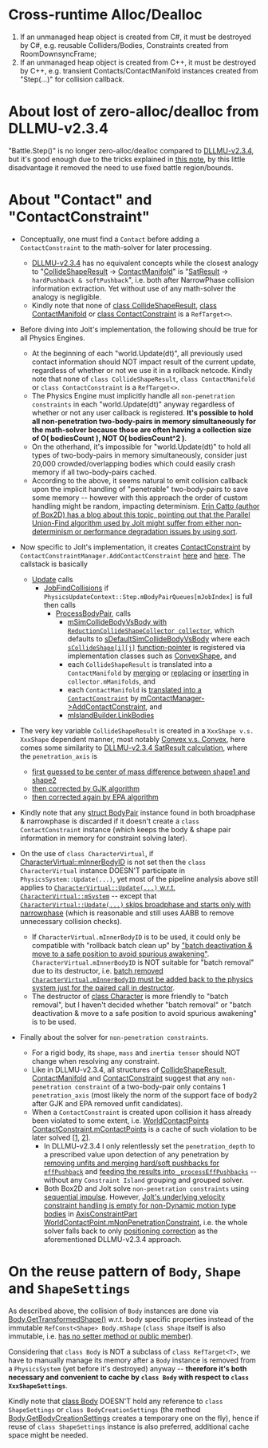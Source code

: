 # Cross-runtime Alloc/Dealloc

1. If an unmanaged heap object is created from C#, it must be destroyed by C#, e.g. reusable Colliders/Bodies, Constraints created from RoomDownsyncFrame; 
2. If an unmanaged heap object is created from C++, it must be destroyed by C++, e.g. transient Contacts/ContactManifold instances created from "Step(...)" for collision callback. 

# About lost of zero-alloc/dealloc from DLLMU-v2.3.4

"Battle.Step()" is no longer zero-alloc/dealloc compared to [DLLMU-v2.3.4](https://github.com/genxium/DelayNoMoreUnity/blob/v2.3.4/shared/Battle_dynamics.cs#L2218), but it's good enough due to the tricks explained in [this note](https://www.yinxiang.com/everhub/note/9ec5cb4f-37ff-4da5-a3d5-123958b9b2ec?source=details), by this little disadvantage it removed the need to use fixed battle region/bounds.

# About "Contact" and "ContactConstraint" 

- Conceptually, one must find a `Contact` before adding a `ContactConstraint` to the math-solver for later processing.
    - [DLLMU-v2.3.4](https://github.com/genxium/DelayNoMoreUnity/blob/v2.3.4/shared/Battle_dynamics.cs) has no equivalent concepts while the closest analogy to "[CollideShapeResult](https://github.com/jrouwe/JoltPhysics/blob/v5.3.0/Jolt/Physics/Collision/CollideShape.h#L18) -> [ContactManifold](https://github.com/jrouwe/JoltPhysics/blob/v5.3.0/Jolt/Physics/Collision/ContactListener.h#L19)" is "[SatResult](https://github.com/genxium/DelayNoMoreUnity/blob/v2.3.4/shared/resolv/ColliderShape.cs#L234) -> `hardPushback & softPushback`", i.e. both after NarrowPhase collision information extraction. Yet without use of any math-solver the analogy is negligible.
    - Kindly note that none of [class CollideShapeResult](https://github.com/jrouwe/JoltPhysics/blob/v5.3.0/Jolt/Physics/Collision/CollideShape.h#L18), [class ContactManifold](https://github.com/jrouwe/JoltPhysics/blob/v5.3.0/Jolt/Physics/Collision/ContactListener.h#L19) or [class ContactConstraint](https://github.com/jrouwe/JoltPhysics/blob/v5.3.0/Jolt/Physics/Constraints/ContactConstraintManager.h#L441) is a `RefTarget<>`.

- Before diving into Jolt's implementation, the following should be true for all Physics Engines.
    - At the beginning of each "world.Update(dt)", all previously used contact information should NOT impact result of the current update, regardless of whether or not we use it in a rollback netcode. Kindly note that none of `class CollideShapeResult`, `class ContactManifold` or `class ContactConstraint` is a `RefTarget<>`.
    - The Physics Engine must implicitly handle all `non-penetration constraints` in each "world.Update(dt)" anyway regardless of whether or not any user callback is registered. **It's possible to hold all non-penetration two-body-pairs in memory simultaneously for the math-solver because those are often having a collection size of O( bodiesCount ), NOT O( bodiesCount^2 )**.
    - On the otherhand, it's impossible for "world.Update(dt)" to hold all types of two-body-pairs in memory simultaneously, consider just 20,000 crowded/overlapping bodies which could easily crash memory if all two-body-pairs cached.
    - According to the above, it seems natural to emit collision callback upon the implicit handling of "penetrable" two-body-pairs to save some memory -- however with this approach the order of custom handling might be random, impacting determinism. [Erin Catto (author of Box2D) has a blog about this topic, pointing out that the Parallel Union-Find algorithm used by Jolt might suffer from either non-determinism or performance degradation issues by using sort](https://box2d.org/posts/2023/10/simulation-islands/).

- Now specific to Jolt's implementation, it creates [ContactConstraint](https://github.com/jrouwe/JoltPhysics/blob/v5.3.0/Jolt/Physics/Constraints/ContactConstraintManager.h#L441) by `ContactConstraintManager.AddContactConstraint` [here](https://github.com/jrouwe/JoltPhysics/blob/v5.3.0/Jolt/Physics/PhysicsSystem.cpp#L1172) and [here](https://github.com/jrouwe/JoltPhysics/blob/v5.3.0/Jolt/Physics/PhysicsSystem.cpp#L1244). The callstack is basically
    - [Update](https://github.com/jrouwe/JoltPhysics/blob/v5.3.0/Jolt/Physics/PhysicsSystem.cpp#L132) calls
      - [JobFindCollisions](https://github.com/jrouwe/JoltPhysics/blob/v5.3.0/Jolt/Physics/PhysicsSystem.cpp#L269) if `PhysicsUpdateContext::Step.mBodyPairQueues[mJobIndex]` is full then calls
        - [ProcessBodyPair](https://github.com/jrouwe/JoltPhysics/blob/v5.3.0/Jolt/Physics/PhysicsSystem.cpp#L885), calls
          - [mSimCollideBodyVsBody with `ReductionCollideShapeCollector collector`](https://github.com/jrouwe/JoltPhysics/blob/v5.3.0/Jolt/Physics/PhysicsSystem.cpp#L1159), which defaults to [sDefaultSimCollideBodyVsBody](https://github.com/jrouwe/JoltPhysics/blob/v5.3.0/Jolt/Physics/PhysicsSystem.cpp#L968) where each [`sCollideShape[i][j]`](https://github.com/jrouwe/JoltPhysics/blob/v5.3.0/Jolt/Physics/Collision/CollisionDispatch.cpp#L12) [function-pointer](https://github.com/jrouwe/JoltPhysics/blob/v5.3.0/Jolt/Physics/Collision/CollisionDispatch.h#L72) is registered via implementation classes such as [ConvexShape](https://github.com/jrouwe/JoltPhysics/blob/v5.3.0/Jolt/Physics/Collision/Shape/ConvexShape.cpp#L561), and
          - each `CollideShapeResult` is translated into a `ContactManifold` by [merging](https://github.com/jrouwe/JoltPhysics/blob/v5.3.0/Jolt/Physics/PhysicsSystem.cpp#L1108) or [replacing](https://github.com/jrouwe/JoltPhysics/blob/v5.3.0/Jolt/Physics/PhysicsSystem.cpp#L1131) or [inserting](https://github.com/jrouwe/JoltPhysics/blob/v5.3.0/Jolt/Physics/PhysicsSystem.cpp#L1136) in `collector.mManifolds`, and 
          - each `ContactManifold` is [translated into a `ContactConstraint`](https://github.com/jrouwe/JoltPhysics/blob/master/Jolt/Physics/Constraints/ContactConstraintManager.cpp#L1126) by [mContactManager->AddContactConstraint](https://github.com/jrouwe/JoltPhysics/blob/v5.3.0/Jolt/Physics/PhysicsSystem.cpp#L1172), and 
          - [mIslandBuilder.LinkBodies](https://github.com/jrouwe/JoltPhysics/blob/v5.3.0/Jolt/Physics/PhysicsSystem.cpp#L1278)

- The very key variable `CollideShapeResult` is created in a `XxxShape v.s. XxxShape` dependent manner, most notably [Convex v.s. Convex](https://github.com/jrouwe/JoltPhysics/blob/v5.3.0/Jolt/Physics/Collision/Shape/ConvexShape.cpp#L45), here comes some similarity to [DLLMU-v2.3.4 SatResult calculation](https://github.com/genxium/DelayNoMoreUnity/blob/v2.3.4/shared/Battle_geometry.cs#L66), where the `penetration_axis` is 
    - [first guessed to be center of mass difference between shape1 and shape2](https://github.com/jrouwe/JoltPhysics/blob/v5.3.0/Jolt/Physics/Collision/Shape/ConvexShape.cpp#L72)
    - [then corrected by GJK algorithm](https://github.com/jrouwe/JoltPhysics/blob/v5.3.0/Jolt/Physics/Collision/Shape/ConvexShape.cpp#L93)
    - [then corrected again by EPA algorithm](https://github.com/jrouwe/JoltPhysics/blob/v5.3.0/Jolt/Physics/Collision/Shape/ConvexShape.cpp#L127)  

- Kindly note that any [struct BodyPair](https://github.com/jrouwe/JoltPhysics/blob/v5.3.0/Jolt/Physics/Body/BodyPair.h) instance found in both broadphase & narrowphase is discarded if it doesn't create a `class ContactConstraint` instance (which keeps the body & shape pair information in memory for constraint solving later).

- On the use of `class CharacterVirtual`, if [CharacterVirtual::mInnerBodyID](https://github.com/jrouwe/JoltPhysics/blob/v5.3.0/Jolt/Physics/Character/CharacterVirtual.h#L740) is not set then the `class CharacterVirtual` instance DOESN'T participate in `PhysicsSystem::Update(...)`, yet most of the pipeline analysis above still applies to [`CharacterVirtual::Update(...)` w.r.t. `CharacterVirtual::mSystem`](https://github.com/jrouwe/JoltPhysics/blob/v5.3.0/Jolt/Physics/Character/CharacterVirtual.cpp#L1382) -- except that [`CharacterVirtual::Update(...)` skips broadphase and starts only with narrowphase](https://github.com/jrouwe/JoltPhysics/blob/v5.3.0/Jolt/Physics/Character/CharacterVirtual.cpp#L396) (which is reasonable and still uses AABB to remove unnecessary collision checks).
    - If `CharacterVirtual.mInnerBodyID` is to be used, it could only be compatible with "rollback batch clean up" by ["batch deactivation & move to a safe position to avoid spurious awakening"](https://github.com/jrouwe/JoltPhysics/blob/v5.3.0/Jolt/Physics/PhysicsSystem.cpp#L1275). `CharacterVirtual.mInnerBodyID` is NOT suitable for "batch removal" due to its destructor, i.e. [batch removed `CharacterVirtual.mInnerBodyID` must be added back to the physics system just for the paired call in destructor](https://github.com/jrouwe/JoltPhysics/blob/v5.3.0/Jolt/Physics/Character/CharacterVirtual.cpp#L156).
    - The destructor of [class Character](https://github.com/jrouwe/JoltPhysics/blob/v5.3.0/Jolt/Physics/Character/Character.cpp#L52) is more friendly to "batch removal", but I haven't decided whether "batch removal" or "batch deactivation & move to a safe position to avoid spurious awakening" is to be used. 

- Finally about the solver for `non-penetration constraints`. 
    - For a rigid body, its `shape`, `mass` and `inertia tensor` should NOT change when resolving any constraint.
    - Like in DLLMU-v2.3.4, all structures of [CollideShapeResult](https://github.com/jrouwe/JoltPhysics/blob/v5.3.0/Jolt/Physics/Collision/CollideShape.h#L18), [ContactManifold](https://github.com/jrouwe/JoltPhysics/blob/v5.3.0/Jolt/Physics/Collision/ContactListener.h#L19) and [ContactConstraint](https://github.com/jrouwe/JoltPhysics/blob/v5.3.0/Jolt/Physics/Constraints/ContactConstraintManager.h#L441) suggest that any `non-penetration constraint` of a two-body-pair only contains 1 `penetration_axis` (most likely the norm of the support face of body2 after GJK and EPA removed unfit candidates).
    - When a `ContactConstraint` is created upon collision it hass already been violated to some extent, i.e. [WorldContactPoints ContactConstraint.mContactPoints](https://github.com/jrouwe/JoltPhysics/blob/v5.3.0/Jolt/Physics/Constraints/ContactConstraintManager.h#L472) is a cache of such violation to be later solved \[[1](https://github.com/jrouwe/JoltPhysics/blob/v5.3.0/Jolt/Physics/Constraints/ContactConstraintManager.cpp#L1624), [2](https://github.com/jrouwe/JoltPhysics/blob/v5.3.0/Jolt/Physics/Constraints/ContactConstraintManager.cpp#L1747)\]. 
        - In DLLMU-v2.3.4 I only relentlessly set the `penetration_depth` to a prescribed value upon detection of any penetration by [removing unfits and merging hard/soft pushbacks for `effPushback`](https://github.com/genxium/DelayNoMoreUnity/blob/v2.3.4/shared/Battle_dynamics.cs#L1448) and [feeding the results into `_processEffPushbacks`](https://github.com/genxium/DelayNoMoreUnity/blob/v2.3.4/shared/Battle_dynamics.cs#L1847) -- without any `Constraint Island` grouping and grouped solver.
        - Both Box2D and Jolt solve `non-penetration constraints` using [sequential impulse](../references/ConstraintSolverImpulses.pdf). However, [Jolt's underlying velocity constraint handling is empty for non-Dynamic motion type bodies](https://github.com/jrouwe/JoltPhysics/blob/v5.3.0/Jolt/Physics/Constraints/ConstraintPart/AxisConstraintPart.h#L46) in [AxisConstraintPart WorldContactPoint.mNonPenetrationConstraint](https://github.com/jrouwe/JoltPhysics/blob/v5.3.0/Jolt/Physics/Constraints/ContactConstraintManager.h#L430), i.e. the whole solver falls back to only [positioning correction](https://github.com/jrouwe/JoltPhysics/blob/v5.3.0/Jolt/Physics/Constraints/ConstraintPart/AxisConstraintPart.h#L554) as the aforementioned DLLMU-v2.3.4 approach.

# On the reuse pattern of `Body`, `Shape` and `ShapeSettings`

As described above, the collision of `Body` instances are done via [Body.GetTransformedShape()](https://github.com/jrouwe/JoltPhysics/blob/v5.3.0/Jolt/Physics/Collision/NarrowPhaseQuery.cpp#L255) w.r.t. body specific properties instead of the immutable `RefConst<Shape> Body.mShape` (`class Shape` itself is also immutable, i.e. [has no setter method or public member](https://github.com/jrouwe/JoltPhysics/blob/v5.3.0/Jolt/Physics/Collision/Shape/Shape.h)).

Considering that `class Body` is NOT a subclass of `class RefTarget<T>`, we have to manually manage its memory after a `Body` instance is removed from a `PhysicsSystem` (yet before it's destroyed) anyway -- **therefore it's both necessary and convenient to cache by `class Body` with respect to `class XxxShapeSettings`**.

Kindly note that [class Body](https://github.com/jrouwe/JoltPhysics/blob/v5.3.0/Jolt/Physics/Body/Body.h) DOESN'T hold any reference to `class ShapeSettings` or `class BodyCreationSettings` (the method [Body.GetBodyCreationSettings](https://github.com/jrouwe/JoltPhysics/blob/v5.3.0/Jolt/Physics/Body/Body.cpp#L330) creates a temporary one on the fly), hence if reuse of `class ShapeSettings` instance is also preferred, additional cache space might be needed.
